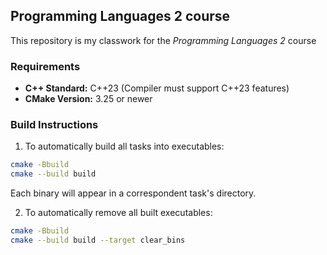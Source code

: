 ## Programming Languages 2 course

This repository is my classwork for the *Programming Languages 2* course

### Requirements

* **C++ Standard:** C++23 (Compiler must support C++23 features)
* **CMake Version:** 3.25 or newer

### Build Instructions

1) To automatically build all tasks into executables:

```bash
cmake -Bbuild
cmake --build build
```

Each binary will appear in a correspondent task's directory.

2) To automatically remove all built executables:

```bash
cmake -Bbuild
cmake --build build --target clear_bins
```


